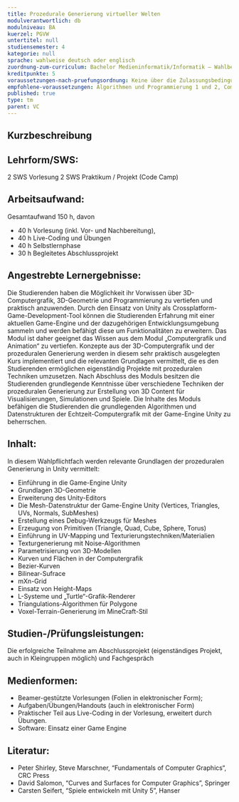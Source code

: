 ```yaml
---
title: Prozedurale Generierung virtueller Welten
modulverantwortlich: db
modulniveau: BA
kuerzel: PGVW
untertitel: null
studiensemester: 4
kategorie: null
sprache: wahlweise deutsch oder englisch
zuordnung-zum-curriculum: Bachelor Medieninformatik/Informatik – Wahlbereich
kreditpunkte: 5
voraussetzungen-nach-pruefungsordnung: Keine über die Zulassungsbedingungen hinausgehenden Voraussetzungen
empfohlene-voraussetzungen: Algorithmen und Programmierung 1 und 2, Computergrafik und Animation
published: true
type: tm
parent: VC
---
```


## Kurzbeschreibung

## Lehrform/SWS: 
2 SWS Vorlesung 
2 SWS Praktikum / Projekt (Code Camp)

## Arbeitsaufwand: 
Gesamtaufwand 150 h, davon
- 40 h  Vorlesung (inkl. Vor- und Nachbereitung),
- 40 h  Live-Coding und Übungen
- 40 h  Selbstlernphase
- 30 h  Begleitetes Abschlussprojekt

## Angestrebte Lernergebnisse:
Die Studierenden haben die Möglichkeit ihr Vorwissen über 3D-Computergrafik, 3D-Geometrie und Programmierung zu vertiefen und praktisch anzuwenden. Durch den Einsatz von Unity als Crossplatform-Game-Development-Tool können die Studierenden Erfahrung mit einer aktuellen Game-Engine und der dazugehörigen Entwicklungsumgebung sammeln und werden befähigt diese um Funktionalitäten zu erweitern. Das Modul ist daher geeignet das Wissen aus dem Modul „Computergrafik und Animation“ zu vertiefen. 
Konzepte aus der 3D-Computergrafik und der prozeduralen Generierung werden in diesem sehr praktisch ausgelegten Kurs implementiert und die relevanten Grundlagen vermittelt, die es den Studierenden ermöglichen eigenständig Projekte mit prozeduralen Techniken umzusetzen.
Nach Abschluss des Moduls besitzen die Studierenden grundlegende Kenntnisse über verschiedene Techniken der prozeduralen Generierung zur Erstellung von 3D Content für Visualisierungen, Simulationen und Spiele.
Die Inhalte des Moduls befähigen die Studierenden die grundlegenden Algorithmen und Datenstrukturen der Echtzeit-Computergrafik mit der Game-Engine Unity zu beherrschen.

## Inhalt:
In diesem Wahlpflichtfach werden relevante Grundlagen der prozeduralen Generierung in Unity vermittelt:
-	Einführung in die Game-Engine Unity
-	Grundlagen 3D-Geometrie
-	Erweiterung des Unity-Editors
-	Die Mesh-Datenstruktur der Game-Engine Unity (Vertices, Triangles, UVs, Normals, SubMeshes)
-	Erstellung eines Debug-Werkzeugs für Meshes
-	Erzeugung von Primitiven (Triangle, Quad, Cube, Sphere, Torus)
-	Einführung in UV-Mapping und Texturierungstechniken/Materialien
-	Texturgenerierung mit Noise-Algorithmen
-	Parametrisierung von 3D-Modellen
-	Kurven und Flächen in der Computergrafik
-	Bezier-Kurven
-	Bilinear-Sufrace
-	mXn-Grid
-	Einsatz von Height-Maps
-	L-Systeme und „Turtle“-Grafik-Renderer
-	Triangulations-Algorithmen für Polygone
-	Voxel-Terrain-Generierung im MineCraft-Stil

## Studien-/Prüfungsleistungen:
Die erfolgreiche Teilnahme am Abschlussprojekt (eigenständiges Projekt, auch in Kleingruppen möglich) und Fachgespräch

## Medienformen:
-	Beamer-gestützte Vorlesungen (Folien in elektronischer Form);
-	Aufgaben/Übungen/Handouts (auch in elektronischer Form) 
-	Praktischer Teil aus Live-Coding in der Vorlesung, erweitert durch Übungen.
- Software: Einsatz einer Game Engine


## Literatur:
- Peter Shirley, Steve Marschner, “Fundamentals of Computer Graphics“, CRC Press
- David Salomon, “Curves and Surfaces for Computer Graphics”, Springer
- Carsten Seifert, “Spiele entwickeln mit Unity 5”, Hanser
